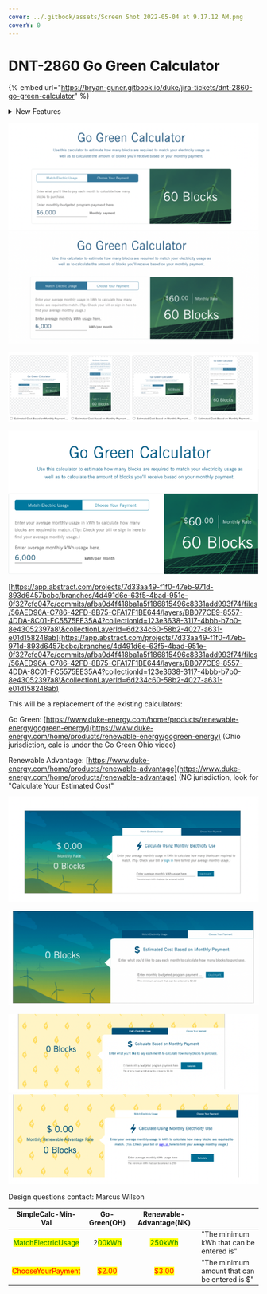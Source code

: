 ```yaml
---
cover: ../.gitbook/assets/Screen Shot 2022-05-04 at 9.17.12 AM.png
coverY: 0
---
```


# DNT-2860 Go Green Calculator

{% embed url="https://bryan-guner.gitbook.io/duke/jira-tickets/dnt-2860-go-green-calculator" %}

<details>

<summary>New Features</summary>



### **New Simple Calculator Input Warning And Block** **Explanation**\*\*

&#x20;

**The need for this ticket derives from a fictional unit of energy duke created called a block which is "100 kWh of 'green' energy". Because a block requires whole-number outputs that necessitates a minimum input value; which arguably needs to be explained to the user, and if the user fails to heed the instructions... have the warning change color to red if they input a lower number.**

&#x20;

[**Simple Calc Branch**](https://bitbucketp.duke-energy.com/projects/DUKCOM/repos/dxt-jss-public/pull-requests/884/builds)&#x20;

&#x20;

![](https://jiraprod.duke-energy.com/secure/attachment/463555/463555\_Screen+Shot+2022-05-10+at+8.37.55+PM.png)

&#x20;

**i.e. input modulo 100 should return a number not equal to input.**

&#x20;

![](https://jiraprod.duke-energy.com/secure/attachment/463557/463557\_Screen+Shot+2022-05-10+at+9.31.59+PM.png)

#### &#x20;[Abstract](https://app.abstract.com/projects/7d33aa49-f1f0-47eb-971d-893d6457bcbc/branches/4d491d6e-63f5-4bad-951e-0f327cfc047c/commits/afba0d4f418ba1a5f186815496c8331add993f74/files/56AED96A-C786-42FD-8B75-CFA17F1BE644/layers/BB077CE9-8557-4DDA-8C01-FC5575EE35A4?collectionId=123e3638-3117-4bbb-b7b0-8e43052397a8\&collectionLayerId=6d234c60-58b2-4027-a631-e01d158248ab) <a href="#c2-a0abstracthttps-3a-2f-2fapp.abstract.com-2fprojects-2f7d33aa49f1f047eb971d893d6457bcbc-2fbranches" id="c2-a0abstracthttps-3a-2f-2fapp.abstract.com-2fprojects-2f7d33aa49f1f047eb971d893d6457bcbc-2fbranches"></a>

**Additionally the calculator should include an explanation of the fictional unit being used in the output**

i.e.

&#x20;

![](https://jiraprod.duke-energy.com/secure/attachment/463559/463559\_Screen+Shot+2022-05-10+at+9.30.25+PM.png)

When you participate in the GoGreen Ohio program, you’re supporting the advancement of green power sources. Green power is electricity produced from natural resources – like the sun, wind, and water – that do not emit pollutants into the atmosphere.

As a GoGreen Ohio participant, you can match your home’s electricity use by purchasing blocks\* of renewable energy certificates (RECs). These RECs certify the generation of green power on your behalf. Every block you purchase supports the advancement of environmentally friendly, renewable energy sources, thereby reducing dependence on fossil fuels to generate energy.

_\*One GoGreen Ohio program block represents 100 kWh of clean energy. A 10-block purchase (1,000 kWh) equals one REC (1MWh)._

&#x20;

&#x20;\
**This will be a replacement of the existing calculators:**\
**Go Green:** [**https://www.duke-energy.com/home/products/renewable-energy/gogreen-energy**](https://www.duke-energy.com/home/products/renewable-energy/gogreen-energy) **(Ohio jurisdiction, calc is under the Go Green Ohio video)**

**Renewable Advantage:** [**https://www.duke-energy.com/home/products/renewable-advantage**](https://www.duke-energy.com/home/products/renewable-advantage) **(NC jurisdiction, look for "Calculate Your Estimated Cost"**

*
  * **Design questions contact:** [**marcus.wilson@duke-energy.com**![](https://jiraprod.duke-energy.com/images/icons/mail\_small.gif)](mailto:marcus.wilson@duke-energy.com)\


</details>

![](<../.gitbook/assets/Screen Shot 2022-05-04 at 9.47.44 AM.png>) ![](<../.gitbook/assets/Screen Shot 2022-05-04 at 9.47.36 AM.png>)



![](<../.gitbook/assets/Screen Shot 2022-05-04 at 9.17.12 AM (1).png>)

![](<../.gitbook/assets/Screen Shot 2022-04-11 at 10.28.41 AM.png>)

[https://app.abstract.com/projects/7d33aa49-f1f0-47eb-971d-893d6457bcbc/branches/4d491d6e-63f5-4bad-951e-0f327cfc047c/commits/afba0d4f418ba1a5f186815496c8331add993f74/files/56AED96A-C786-42FD-8B75-CFA17F1BE644/layers/BB077CE9-8557-4DDA-8C01-FC5575EE35A4?collectionId=123e3638-3117-4bbb-b7b0-8e43052397a8\&collectionLayerId=6d234c60-58b2-4027-a631-e01d158248ab](https://app.abstract.com/projects/7d33aa49-f1f0-47eb-971d-893d6457bcbc/branches/4d491d6e-63f5-4bad-951e-0f327cfc047c/commits/afba0d4f418ba1a5f186815496c8331add993f74/files/56AED96A-C786-42FD-8B75-CFA17F1BE644/layers/BB077CE9-8557-4DDA-8C01-FC5575EE35A4?collectionId=123e3638-3117-4bbb-b7b0-8e43052397a8\&collectionLayerId=6d234c60-58b2-4027-a631-e01d158248ab)

This will be a replacement of the existing calculators:

Go Green: [https://www.duke-energy.com/home/products/renewable-energy/gogreen-energy](https://www.duke-energy.com/home/products/renewable-energy/gogreen-energy) (Ohio jurisdiction, calc is under the Go Green Ohio video)

Renewable Advantage: [https://www.duke-energy.com/home/products/renewable-advantage](https://www.duke-energy.com/home/products/renewable-advantage) (NC jurisdiction, look for "Calculate Your Estimated Cost"

![](<../.gitbook/assets/Screen Shot 2022-05-23 at 1.32.08 PM.png>)

![](<../.gitbook/assets/Screen Shot 2022-05-23 at 1.32.15 PM.png>)

![](<../.gitbook/assets/Screen Shot 2022-05-23 at 1.32.00 PM.png>) ![](<../.gitbook/assets/Screen Shot 2022-05-23 at 1.31.55 PM.png>)

Design questions contact: Marcus Wilson

|                  SimpleCalc-Min-Val                  |               Go-Green(OH)               |                    Renewable-Advantage(NK)                    |                                               |
| :--------------------------------------------------: | :--------------------------------------: | :-----------------------------------------------------------: | --------------------------------------------- |
| <mark style="color:green;">MatchElectricUsage</mark> | 2<mark style="color:green;">00kWh</mark> |            <mark style="color:green;">250kWh</mark>           | "The minimum kWh that can be entered is"      |
|   <mark style="color:red;">ChooseYourPayment</mark>  |   <mark style="color:red;">$2.00</mark>  | <mark style="color:red;background-color:yellow;">$3.00</mark> | "The minimum amount that can be entered is $" |
